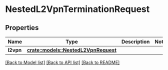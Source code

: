 # NestedL2VpnTerminationRequest

## Properties

Name | Type | Description | Notes
------------ | ------------- | ------------- | -------------
**l2vpn** | [**crate::models::NestedL2VpnRequest**](NestedL2VPNRequest.md) |  | 

[[Back to Model list]](../README.md#documentation-for-models) [[Back to API list]](../README.md#documentation-for-api-endpoints) [[Back to README]](../README.md)


